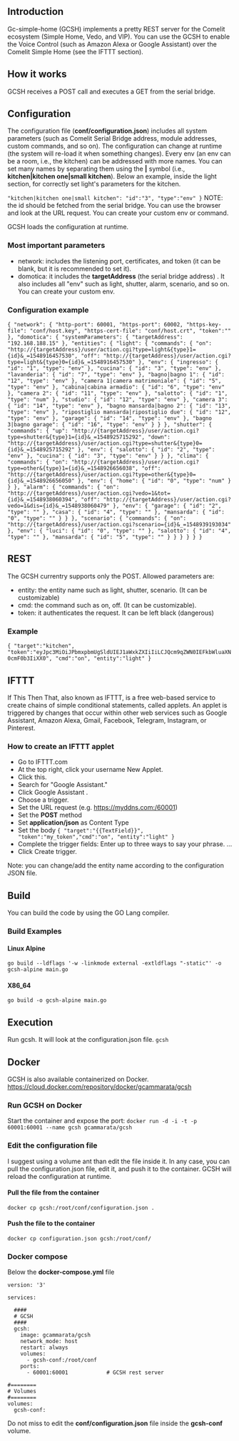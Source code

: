 ## Introduction

Gc-simple-home (GCSH) implements a pretty REST server for the Comelit ecosystem (Simple Home, Vedo, and VIP).
You can use the GCSH to enable the Voice Control (such as Amazon Alexa or Google Assistant) over the Comelit Simple Home (see the IFTTT section).

## How it works
GCSH receives a POST call and executes a GET from the serial bridge.

## Configuration
The configuration file (**conf/configuration.json**) includes all system parameters (such as Comelit Serial Bridge address, module addresses, custom commands, and so on).
The configuration can change at runtime (the system will re-load it when something changes).
Every env (an env can be a room, i.e., the kitchen) can be addressed with more names.
You can set many names by separating them using the **|** symbol (i.e., **kitchen|kitchen one|small kitchen**).
Below an example, inside the light section, for correctly set light's parameters for the kitchen.

`"kitchen|kitchen one|small kitchen":
    "id":"3",
    "type":"env"
}`
NOTE: the id should be fetched from the serial bridge. You can use the browser and look at the URL request.
You can create your custom env or command.

GCSH loads the configuration at runtime.

### Most important parameters
* network: includes the listening port, certificates, and token (it can be blank, but it is recommended to set it).
* domotica: it includes the **targetAddress** (the serial bridge address) . It also includes all "env" such as light, shutter, alarm, scenario, and so on. You can create your custom env.

### Configuration example
`{
  "network": {
    "http-port": 60001,
    "https-port": 60002,
    "https-key-file": "conf/host.key",
    "https-cert-file": "conf/host.crt",
    "token":""
  },
  "domotica": {
    "systemParameters": {
      "targetAddress": "192.168.188.15"
    },
    "entities": {
      "light": {
        "commands": {
          "on": "http://{targetAddress}/user/action.cgi?type=light&{type}1={id}&_=1548916457530",
          "off": "http://{targetAddress}/user/action.cgi?type=light&{type}0={id}&_=1548916457530"
        },
        "env": {
          "ingresso": {
            "id": "1",
            "type": "env"
          },
          "cucina": {
            "id": "3",
            "type": "env"
          },
          "lavanderia": {
            "id": "7",
            "type": "env"
          },
          "bagno|bagno 1": {
            "id": "12",
            "type": "env"
          },
          "camera 1|camera matrimoniale": {
            "id": "5",
            "type": "env"
          },
          "cabina|cabina armadio": {
            "id": "6",
            "type": "env"
          },
          "camera 2": {
            "id": "11",
            "type": "env"
          },
          "salotto": {
            "id": "1",
            "type": "num"
          },
          "studio": {
            "id": "12",
            "type": "env"
          },
          "camera 3": {
            "id": "14",
            "type": "env"
          },
          "bagno mansarda|bagno 2": {
            "id": "13",
            "type": "env"
          },
          "ripostiglio mansarda|ripostiglio due": {
            "id": "12",
            "type": "env"
          },
          "garage": {
            "id": "14",
            "type": "env"
          },
          "bagno 3|bagno garage": {
            "id": "16",
            "type": "env"
          }
        }
      },
      "shutter": {
        "commands": {
          "up": "http://{targetAddress}/user/action.cgi?type=shutter&{type}1={id}&_=1548925715292",
          "down": "http://{targetAddress}/user/action.cgi?type=shutter&{type}0={id}&_=1548925715292"
        },
        "env": {
          "salotto": {
            "id": "2",
            "type": "env"
          },
          "cucina": {
            "id": "3",
            "type": "env"
          }
        }
      },
      "clima": {
        "commands": {
          "on": "http://{targetAddress}/user/action.cgi?type=other&{type}1={id}&_=1548926656038",
          "off": "http://{targetAddress}/user/action.cgi?type=other&{type}0={id}&_=1548926656050"
        },
        "env": {
          "home": {
            "id": "0",
            "type": "num"
          }
        }
      },
      "alarm": {
        "commands": {
          "on": "http://{targetAddress}/user/action.cgi?vedo=1&tot={id}&_=1548938060394",
          "off": "http://{targetAddress}/user/action.cgi?vedo=1&dis={id}&_=1548938060479"
        },
        "env": {
          "garage": {
            "id": "2",
            "type": ""
          },
          "casa": {
            "id": "4",
            "type": ""
          },
          "mansarda": {
            "id": "0",
            "type": ""
          }
        }
      },
      "scenario": {
        "commands": {
          "on": "http://{targetAddress}/user/action.cgi?scenario={id}&_=1548939193034"
        },
        "env": {
          "luci": {
            "id": "0",
            "type": ""
          },
          "salotto": {
            "id": "4",
            "type": ""
          },
          "mansarda": {
            "id": "5",
            "type": ""
          }
        }
      }
    }
  }
}
`
## REST
The  GCSH currentry supports only the POST.
Allowed parameters are:
* entity: the entity name such as light, shutter, scenario. (It can be customizable)
* cmd: the command such as on, off. (It can be customizable).
* token: it authenticates the request. It can be left black (dangerous)

### Example
`{
   "target":"kitchen",
   "token":"eyJpc3MiOiJPbmxpbmUgSldUIEJ1aWxkZXIiIiLCJQcm9qZWN0IEFkbWluaXN0cmF0b3IiXX0",
   "cmd":"on",
   "entity":"light"
}`

## IFTTT
If This Then That, also known as IFTTT, is a free web-based service to create chains of simple conditional statements, called applets.
An applet is triggered by changes that occur within other web services such as Google Assistant, Amazon Alexa, Gmail, Facebook, Telegram, Instagram, or Pinterest.

### How to create an IFTTT applet
* Go to IFTTT.com
* At the top right, click your username New Applet.
* Click this.
* Search for "Google Assistant."
* Click Google Assistant .
* Choose a trigger.
* Set the URL request (e.g. https://myddns.com:/60001)
* Set the **POST** method
* Set **application/json** as Content Type
* Set the body
`{ "target":"{{TextField}}", "token":"my_token","cmd":"on", "entity":"light" }`
* Complete the trigger fields: Enter up to three ways to say your phrase. ...
* Click Create trigger.

Note: you can change/add the entity name according to the configuration JSON file.


## Build
You can build the code by using the GO Lang compiler.

### Build Examples
#### Linux Alpine
`go build --ldflags '-w -linkmode external -extldflags "-static"' -o gcsh-alpine main.go`

#### X86_64
`go build -o gcsh-alpine main.go`

## Execution
Run gcsh. It will look at the configuration.json file.
`gcsh`

## Docker
GCSH is also available containerized on Docker.
https://cloud.docker.com/repository/docker/gcammarata/gcsh

### Run GCSH on Docker
Start the container and expose the port:
`docker run -d -i -t -p 60001:60001 --name gcsh gcammarata/gcsh`

### Edit the configuration file
I suggest using a volume ant than edit the file inside it. In any case, you can pull the configuration.json file, edit it, and push it to the container. GCSH will reload the configuration at runtime.

#### Pull the file from the container
`docker cp gcsh:/root/conf/configuration.json .`

#### Push the file to the container
`docker cp configuration.json gcsh:/root/conf/`

### Docker compose
Below the **docker-compose.yml** file

```
version: '3'

services:

  ####
  # GCSH
  ####
  gcsh:
    image: gcammarata/gcsh
    network_mode: host
    restart: always
    volumes:
      - gcsh-conf:/root/conf
    ports:
      - 60001:60001            # GCSH rest server

#========
# Volumes
#========
volumes:
  gcsh-conf:
```
Do not miss to edit the **conf/configuration.json** file inside the **gcsh-conf** volume.
